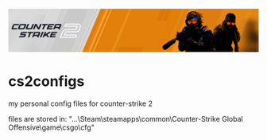 <p align="center">
  <kbd><img src="https://github.com/frostgod1337/cs2configs/blob/main/cs2_banner.PNG" alt="cs2_banner"></kbd>
</p>

# cs2configs
my personal config files for counter-strike 2

files are stored in: "...\Steam\steamapps\common\Counter-Strike Global Offensive\game\csgo\cfg" 
